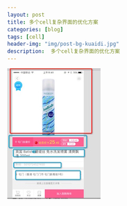 ```yaml
---
layout: post
title: 多个cell复杂界面的优化方案
categories: [blog]
tags: [cell]
header-img: "img/post-bg-kuaidi.jpg"
description:  多个cell复杂界面的优化方案
---  
```


![效果图2](/img/targets_post/test_2.jpeg)
  
